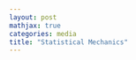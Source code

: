 ```yaml
---
layout: post
mathjax: true
categories: media
title: "Statistical Mechanics"
---
```


<script language="javascript"> location.replace("http://sxubi.github.io") </script>
